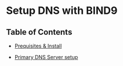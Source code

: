 # Setup DNS with BIND9

## Table of Contents
- [Prequisites & Install](https://github.com/JustinKQuijanoo/homelab-projects/blob/master/Linux/Configuration/DNS/Prerequisites%20and%20Install.md)

- [Primary DNS Server setup](https://github.com/JustinKQuijanoo/homelab-projects/blob/master/Linux/Configuration/DNS/Primary%20DNS%20Server%20Setup.md)



